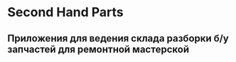 # Second Hand Parts
## Приложения для ведения склада разборки б/у запчастей для ремонтной мастерской
